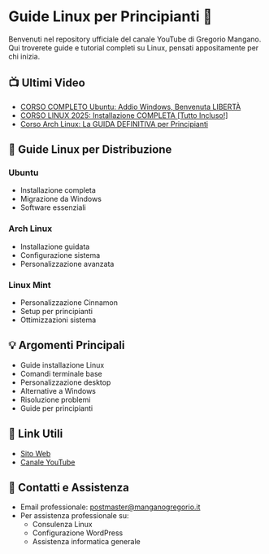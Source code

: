 # Guide Linux per Principianti 🐧

Benvenuti nel repository ufficiale del canale YouTube di Gregorio Mangano.
Qui troverete guide e tutorial completi su Linux, pensati appositamente per chi inizia.

## 📺 Ultimi Video
- [CORSO COMPLETO Ubuntu: Addio Windows, Benvenuta LIBERTÀ](https://www.youtube.com/watch?v=rOBTE4MJN_Y)
- [CORSO LINUX 2025: Installazione COMPLETA [Tutto Incluso!]](https://www.youtube.com/watch?v=3qDqFOcWCyo)
- [Corso Arch Linux: La GUIDA DEFINITIVA per Principianti](https://www.youtube.com/watch?v=h8vBPnr8zPI)

## 🎯 Guide Linux per Distribuzione
### Ubuntu
- Installazione completa
- Migrazione da Windows
- Software essenziali

### Arch Linux
- Installazione guidata
- Configurazione sistema
- Personalizzazione avanzata

### Linux Mint
- Personalizzazione Cinnamon
- Setup per principianti
- Ottimizzazioni sistema

## 💡 Argomenti Principali
- Guide installazione Linux
- Comandi terminale base
- Personalizzazione desktop
- Alternative a Windows
- Risoluzione problemi
- Guide per principianti

## 🔗 Link Utili
- [Sito Web](https://manganogregorio.it)
- [Canale YouTube](https://www.youtube.com/@GregorioMangano)

## 📝 Contatti e Assistenza
- Email professionale: postmaster@manganogregorio.it
- Per assistenza professionale su:
  - Consulenza Linux
  - Configurazione WordPress
  - Assistenza informatica generale
  
